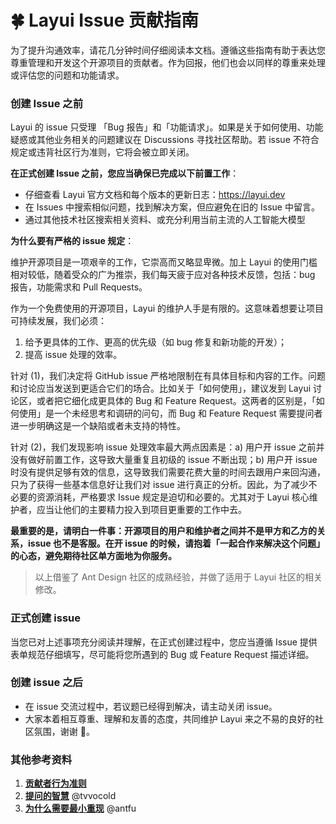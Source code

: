 # 🍀 Layui Issue 贡献指南

为了提升沟通效率，请花几分钟时间仔细阅读本文档。遵循这些指南有助于表达您尊重管理和开发这个开源项目的贡献者。作为回报，他们也会以同样的尊重来处理或评估您的问题和功能请求。

### 创建 Issue 之前

Layui 的 issue 只受理 「Bug 报告」和「功能请求」。如果是关于如何使用、功能疑惑或其他业务相关的问题建议在 Discussions 寻找社区帮助。若 issue 不符合规定或违背社区行为准则，它将会被立即关闭。

**在正式创建 Issue 之前，您应当确保已完成以下前置工作**：

- 仔细查看 Layui 官方文档和每个版本的更新日志：https://layui.dev
- 在 Issues 中搜索相似问题，找到解决方案，但应避免在旧的 Issue 中留言。
- 通过其他技术社区搜索相关资料、或充分利用当前主流的人工智能大模型

**为什么要有严格的 issue 规定**：

维护开源项目是一项艰辛的工作，它崇高而又略显卑微。加上 Layui 的使用门槛相对较低，随着受众的广为推崇，我们每天疲于应对各种技术反馈，包括：bug 报告，功能需求和 Pull Requests。

作为一个免费使用的开源项目，Layui 的维护人手是有限的。这意味着想要让项目可持续发展，我们必须：

1. 给予更具体的工作、更高的优先级（如 bug 修复和新功能的开发）；
2. 提高 issue 处理的效率。

针对 (1)，我们决定将 GitHub issue 严格地限制在有具体目标和内容的工作。问题和讨论应当发送到更适合它们的场合。比如关于「如何使用」，建议发到 Layui 讨论区，或者把它细化成更具体的 Bug 和 Feature Request。这两者的区别是，「如何使用」是一个未经思考和调研的问句，而 Bug 和 Feature Request 需要提问者进一步明确这是一个缺陷或者未支持的特性。

针对 (2)，我们发现影响 issue 处理效率最大两点因素是：a) 用户开 issue 之前并没有做好前置工作，这导致大量重复且初级的 issue 不断出现；b) 用户开 issue 时没有提供足够有效的信息，这导致我们需要花费大量的时间去跟用户来回沟通，只为了获得一些基本信息好让我们对 issue 进行真正的分析。因此，为了减少不必要的资源消耗，严格要求 Issue 规定是迫切和必要的。尤其对于 Layui 核心维护者，应当让他们的主要精力投入到项目更重要的工作中去。

**最重要的是，请明白一件事：开源项目的用户和维护者之间并不是甲方和乙方的关系，issue 也不是客服。在开 issue 的时候，请抱着「一起合作来解决这个问题」的心态，避免期待社区单方面地为你服务。**

> 以上借鉴了 Ant Design 社区的成熟经验，并做了适用于 Layui 社区的相关修改。

### 正式创建 issue

当您已对上述事项充分阅读并理解，在正式创建过程中，您应当遵循 Issue 提供表单规范仔细填写，尽可能将您所遇到的 Bug 或 Feature Request 描述详细。

### 创建 issue 之后

- 在 issue 交流过程中，若议题已经得到解决，请主动关闭 issue。
- 大家本着相互尊重、理解和友善的态度，共同维护 Layui 来之不易的良好的社区氛围，谢谢 💖。


### 其他参考资料
1. [**贡献者行为准则**](CODE_OF_CONDUCT.md)
2. [**提问的智慧**](https://github.com/tvvocold/How-To-Ask-Questions-The-Smart-Way) @tvvocold
3. [**为什么需要最小重现**](https://antfu.me/posts/why-reproductions-are-required-zh) @antfu
